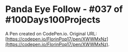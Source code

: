 # Panda Eye Follow - #037 of #100Days100Projects

A Pen created on CodePen.io. Original URL: [https://codepen.io/FlorinPop17/pen/XWWMxNz](https://codepen.io/FlorinPop17/pen/XWWMxNz).



